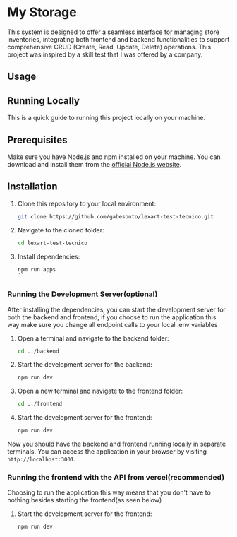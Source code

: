 # My Storage 

This system is designed to offer a seamless interface for managing store inventories, integrating both frontend and backend functionalities to support comprehensive CRUD (Create, Read, Update, Delete) operations. This project was inspired by a skill test that I was offered by a company.

## Usage




## Running Locally

This is a quick guide to running this project locally on your machine.

## Prerequisites

Make sure you have Node.js and npm installed on your machine. You can download and install them from the [official Node.js website](https://nodejs.org/).

## Installation

1. Clone this repository to your local environment:

    ```bash
    git clone https://github.com/gabesouto/lexart-test-tecnico.git
    ```

2. Navigate to the cloned folder:

    ```bash
    cd lexart-test-tecnico
    ```

3. Install  dependencies:

    ```bash
    npm run apps
    ``


### Running the Development Server(optional)

After installing the dependencies, you can start the development server for both the backend and frontend, if you choose to run the application this way make sure you change all endpoint calls to your local .env variables

1. Open a terminal and navigate to the backend folder:

    ```bash
    cd ../backend
    ```

2. Start the development server for the backend:

    ```bash
    npm run dev
    ```

3. Open a new terminal and navigate to the frontend folder:

    ```bash
    cd ../frontend
    ```

4. Start the development server for the frontend:

    ```bash
    npm run dev
    ```

Now you should have the backend and frontend running locally in separate terminals. You can access the application in your browser by visiting `http://localhost:3001`.

### Running the frontend with the API from vercel(recommended)

Choosing to run the application this way means that you don't have to nothing besides starting the frontend(as seen below) 

1. Start the development server for the frontend:

    ```bash
    npm run dev
    ```


